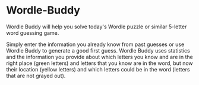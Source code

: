 # Wordle-Buddy
Wordle Buddy will help you solve today's Wordle puzzle or similar 5-letter word guessing game.

Simply enter the information you already know from past guesses or use Wordle Buddy to generate a good first guess. Wordle Buddy uses statistics and the information you provide about which letters you know and are in the right place (green letters) and letters that you know are in the word, but now their location (yellow letters) and which letters could be in the word (letters that are not grayed out).
